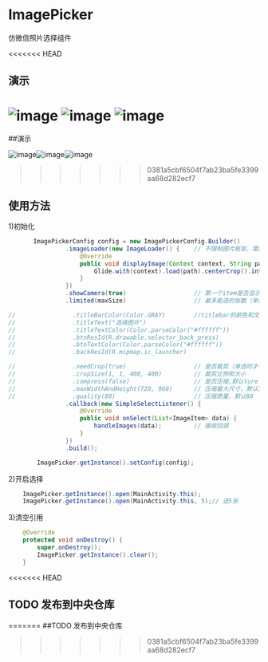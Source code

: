 # ImagePicker
仿微信照片选择组件

<<<<<<< HEAD
## 演示
 ![image](https://github.com/yuli2039/ImagePicker/blob/master/image/image1.jpg)
 ![image](https://github.com/yuli2039/ImagePicker/blob/master/image/image2.jpg)
 ![image](https://github.com/yuli2039/ImagePicker/blob/master/image/image3.jpg)
=======
##演示

 ![image](https://github.com/yuli2039/ImagePicker/blob/master/image/image1.jpg)![image](https://github.com/yuli2039/ImagePicker/blob/master/image/image2.jpg)![image](https://github.com/yuli2039/ImagePicker/blob/master/image/image3.jpg)
>>>>>>> 0381a5cbf6504f7ab23ba5fe3399aa68d282ecf7

## 使用方法

1)初始化
```java
       ImagePickerConfig config = new ImagePickerConfig.Builder()
                .imageLoader(new ImageLoader() {    // 不限制图片框架，需要自己实现
                    @Override
                    public void displayImage(Context context, String path, ImageView imageView) {
                        Glide.with(context).load(path).centerCrop().into(imageView);
                    }
                })
                .showCamera(true)                   // 第一个item是否显示相机,默认true
                .limited(maxSize)                   // 最多能选的张数（单选填1）

//                .titleBarColor(Color.GRAY)        //titlebar的颜色和文字等自定义选项
//                .titleText("选择图片")
//                .titleTextColor(Color.parseColor("#ffffff"))
//                .btnResId(R.drawable.selector_back_press)
//                .btnTextColor(Color.parseColor("#ffffff"))
//                .backResId(R.mipmap.ic_launcher)

//                .needCrop(true)                   // 是否裁剪（单选时才有效）,如果裁剪就不会执行压缩
//                .cropSize(1, 1, 400, 400)         // 裁剪比例和大小
//                .compress(false)                  // 是否压缩,默认ture
//                .maxWidthAndHeight(720, 960)      // 压缩最大尺寸，默认720*960
//                .quality(80)                      // 压缩质量，默认80
                .callback(new SimpleSelectListener() {
                    @Override
                    public void onSelect(List<ImageItem> data) {
                        handleImages(data);			// 接收回调
                    }
                })
                .build();

        ImagePicker.getInstance().setConfig(config);
```
2)开启选择
```java
	ImagePicker.getInstance().open(MainActivity.this);
	ImagePicker.getInstance().open(MainActivity.this, 5);// 选5张
```

3)清空引用
```java
    @Override
    protected void onDestroy() {
        super.onDestroy();
        ImagePicker.getInstance().clear();
    }
```

<<<<<<< HEAD
## TODO 发布到中央仓库
=======
##TODO 发布到中央仓库
>>>>>>> 0381a5cbf6504f7ab23ba5fe3399aa68d282ecf7
